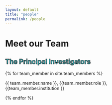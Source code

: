 ```yaml
---
layout: default
title: "people"
permalink: /people
---
```


<div class="text-block-main">
<h1>Meet our Team</h1>
  </div>

<div class="text-block-right">
<h2 style="color:#42b7bf;-webkit-text-stroke-width:1px;-webkit-text-stroke-color:black;">The Principal Investigators</h2>
{% for team_member in site.team_members %}
  <div class="image">
   <!-- # <img style="float:left" src={{ team_member.picture }}> remove pictures for now -->
  </div>
  <div class="text">
  <p style="text-align:left;"> {{ team_member.name }}, {{team_member.role }}, {{team_member.institution }} </p>

</div>
{% endfor %} 
 </div>
